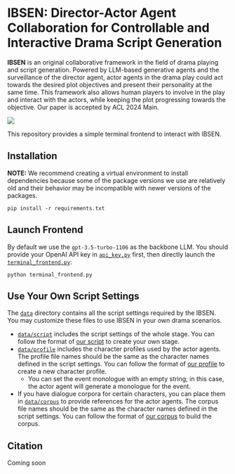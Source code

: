 # IBSEN: Director-Actor Agent Collaboration for Controllable and Interactive Drama Script Generation

**IBSEN** is an original collaborative framework in the field of drama playing and script generation. Powered by LLM-based generative agents and the surveillance of the director agent, actor agents in the drama play could act towards the desired plot objectives and present their personality at the same time. This framework also allows human players to involve in the play and interact with the actors, while keeping the plot progressing towards the objective. Our paper is accepted by ACL 2024 Main. 

![](https://i.imgur.com/6dZHh52.png)

This repository provides a simple terminal frontend to interact with IBSEN.

## Installation
**NOTE:** We recommend creating a virtual environment to install dependencies because some of the package versions we use are relatively old and their behavior may be incompatible with newer versions of the packages.
```
pip install -r requirements.txt
```

## Launch Frontend
By default we use the `gpt-3.5-turbo-1106` as the backbone LLM. You should provide your OpenAI API key in [`api_key.py`](api_key.py) first, then directly launch the [`terminal_frontend.py`](terminal_frontend.py):
```
python terminal_frontend.py
```

## Use Your Own Script Settings

The [`data`](data) directory contains all the script settings required by the IBSEN. You may customize these files to use IBSEN in your own drama scenarios.
- [`data/script`](data/script) includes the script settings of the whole stage. You can follow the format of [our script](data/script/hedda_gabler_modern.json) to create your own stage.
- [`data/profile`](data/profile) includes the character profiles used by the actor agents. The profile file names should be the same as the character names defined in the script settings. You can follow the format of [our profile](data/profile/Hedda%20Gai.json) to create a new character profile.
  - You can set the event monologue with an empty string; in this case, the actor agent will generate a monologue for the event.
- If you have dialogue corpora for certain characters, you can place them in [`data/corpus`](data/corpus/) to provide references for the actor agents. The corpus file names should be the same as the character names defined in the script settings. You can follow the format of [our corpus](data/corpus/example.csv) to build the corpus.

## Citation
Coming soon
